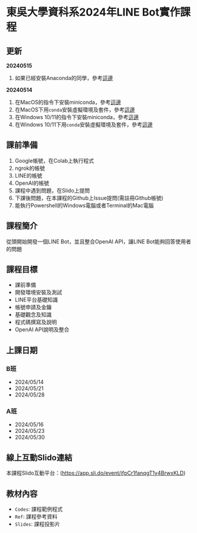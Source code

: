 # 東吳大學資科系2024年LINE Bot實作課程

## 更新
**20240515**
1. 如果已經安裝Anaconda的同學，參考[這邊](https://github.com/joshhu/sculinebot2024/issues/5)

**20240514**
1. 在MacOS的指令下安裝miniconda，參考[這邊](https://github.com/joshhu/sculinebot2024/issues/1)
2. 在MacOS下用`conda`安裝虛擬環境及套件，參考[這邊](https://github.com/joshhu/sculinebot2024/issues/2)
3. 在Windows 10/11的指令下安裝miniconda，參考[這邊](https://github.com/joshhu/sculinebot2024/issues/3)
4. 在Windows 10/11下用`conda`安裝虛擬環境及套件，參考[這邊](https://github.com/joshhu/sculinebot2024/issues/4)

## 課前準備
1. Google帳號，在Colab上執行程式
2. ngrok的帳號
3. LINE的帳號
4. OpenAI的帳號
5. 課程中遇到問題，在Slido上提問
6. 下課後問題，在本課程的Github上Issue提問(需註冊Github帳號)
7. 能執行Powershell的Windows電腦或者Terminal的Mac電腦

## 課程簡介
從頭開始開發一個LINE Bot，並且整合OpenAI API，讓LINE Bot能夠回答使用者的問題

## 課程目標
- 課前準備
- 開發環境安裝及測試
- LINE平台基礎知識
- 帳號申請及金鑰
- 基礎觀念及知識
- 程式碼撰寫及說明
- OpenAI API說明及整合

## 上課日期
### B班
- 2024/05/14
- 2024/05/21
- 2024/05/28

### A班
- 2024/05/16
- 2024/05/23 
- 2024/05/30

## 線上互動Slido連結
 本課程Slido互動平台：(https://app.sli.do/event/ifpCr1fanqgT1y4BrwxKLD)
 
## 教材內容
- `Codes`: 課程範例程式
- `Ref`: 課程參考資料
- `Slides`: 課程投影片